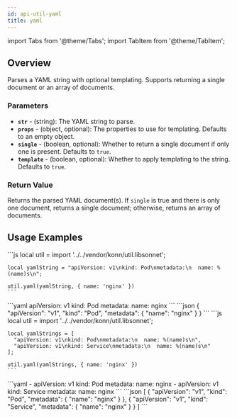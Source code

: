 ```yaml
---
id: api-util-yaml
title: yaml
---
```


import Tabs from '@theme/Tabs';
import TabItem from '@theme/TabItem';



## Overview
Parses a YAML string with optional templating. Supports returning a single document or an array of documents.

### Parameters
- **`str`** - (string): The YAML string to parse.
- **`props`** - (object, optional): The properties to use for templating. Defaults to an empty object.
- **`single`** - (boolean, optional): Whether to return a single document if only one is present. Defaults to `true`.
- **`template`** - (boolean, optional): Whether to apply templating to the string. Defaults to `true`.

### Return Value
Returns the parsed YAML document(s). If `single` is true and there is only one document, returns a single document; otherwise, returns an array of documents.

## Usage Examples


<Tabs>
  <TabItem value="jsonnet" label="Jsonnet" default>
    ```js
    local util = import '../../vendor/konn/util.libsonnet';

    local yamlString = "apiVersion: v1\nkind: Pod\nmetadata:\n  name: %(name)s\n";

    util.yaml(yamlString, { name: 'nginx' })
    ``` 
  </TabItem>
  <TabItem value="yaml" label="YAML Output">
    ```yaml
    apiVersion: v1
    kind: Pod
    metadata:
      name: nginx
    ```
  </TabItem>
  <TabItem value="json" label="JSON Output">
    ```json
    {
       "apiVersion": "v1",
       "kind": "Pod",
       "metadata": {
          "name": "nginx"
       }
    }
    ```
  </TabItem>
</Tabs>


<Tabs>
  <TabItem value="jsonnet" label="Jsonnet" default>
    ```js
    local util = import '../../vendor/konn/util.libsonnet';

    local yamlStrings = [
      "apiVersion: v1\nkind: Pod\nmetadata:\n  name: %(name)s\n",
      "apiVersion: v1\nkind: Service\nmetadata:\n  name: %(name)s\n"
    ];

    util.yaml(yamlStrings, { name: 'nginx' })
    ``` 
  </TabItem>
  <TabItem value="yaml" label="YAML Output">
    ```yaml
    - apiVersion: v1
      kind: Pod
      metadata:
        name: nginx
    - apiVersion: v1
      kind: Service
      metadata:
        name: nginx
    ```
  </TabItem>
  <TabItem value="json" label="JSON Output">
    ```json
    [
       {
          "apiVersion": "v1",
          "kind": "Pod",
          "metadata": {
             "name": "nginx"
          }
       },
       {
          "apiVersion": "v1",
          "kind": "Service",
          "metadata": {
             "name": "nginx"
          }
       }
    ]
    ```
  </TabItem>
</Tabs>